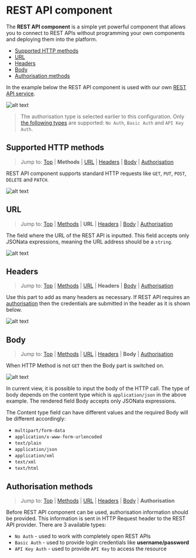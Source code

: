# REST API component

The **REST API component** is a simple yet powerful component that allows you to connect to REST APIs without programming your own components and deploying them into the platform.

* [Supported HTTP methods](#supported-http-methods)
* [URL](#url)
* [Headers](#headers)
* [Body](#body)
* [Authorisation methods](#authorisation-methods)

In the example below the REST API component is used with our own [REST API service](https://api.elastic.io/docs "elastic.io REST API service").

![alt text](https://cdn.elastic.io/documentation/rest-api-first-look.png "REST API component first look")

> The authorisation type is selected earlier to this configuration. Only [the following types](#authorisation-methods) are supported: `No Auth`, `Basic Auth` and `API Key Auth`.

## Supported HTTP methods

> Jump to: [Top](#) | **Methods** | [URL](#url) | [Headers](#headers) | [Body](#body) | [Authorisation](#authorisation-methods)

REST API component supports standard HTTP requests like `GET`, `PUT`, `POST`, `DELETE` and `PATCH`.

![alt text](https://cdn.elastic.io/documentation/rest-api-component-methods.png "REST API component methods")

## URL

 >Jump to: [Top](#) | [Methods](#supported-http-methods) | **URL** | [Headers](#headers) | [Body](#body) | [Authorisation](#authorisation-methods)

The field where the URL of the REST API is inputted. This field accepts only JSONata expressions, meaning the URL address should be a `string`.

![alt text](https://cdn.elastic.io/documentation/rest-api-component-url.png "REST API component URL field")

## Headers

> Jump to: [Top](#) | [Methods](#supported-http-methods) | [URL](#url) | **Headers** | [Body](#body) | [Authorisation](#authorisation-methods)

Use this part to add as many headers as necessary. If REST API requires an [authorisation](#authorisation-methods) then the credentials are submitted in the header as it is shown below.

![alt text](https://cdn.elastic.io/documentation/rest-api-component-headers-get.png "REST API component Headers field")

## Body

> Jump to: [Top](#) | [Methods](#supported-http-methods) | [URL](#url) | [Headers](#headers) | **Body** | [Authorisation](#authorisation-methods)

When HTTP Method is not `GET` then the Body part is switched on.

![alt text](https://cdn.elastic.io/documentation/rest-api-component-put-body.png "REST API component Body field")

In current view, it is possible to input the body of the HTTP call. The type of body depends on the content type which is `application/json` in the above example. The rendered field Body accepts only JSONata expressions.

The Content type field can have different values and the required Body will be different accordingly:

* `multipart/form-data`
* `application/x-www-form-urlencoded`
* `text/plain`
* `application/json`
* `application/xml`
* `text/xml`
* `text/html`

## Authorisation methods

> Jump to: [Top](#) | [Methods](#supported-http-methods) | [URL](#url) | [Headers](#headers) | [Body](#body) | **Authorisation**

Before REST API component can be used, authorisation information should be provided. This information is sent in HTTP Request header to the REST API provider. There are 3 available types:

* `No Auth` - used to work with completely open REST APIs
* `Basic Auth` - used to provide login credentials like **username/password**
* `API Key Auth` - used to provide `API Key` to access the resource
